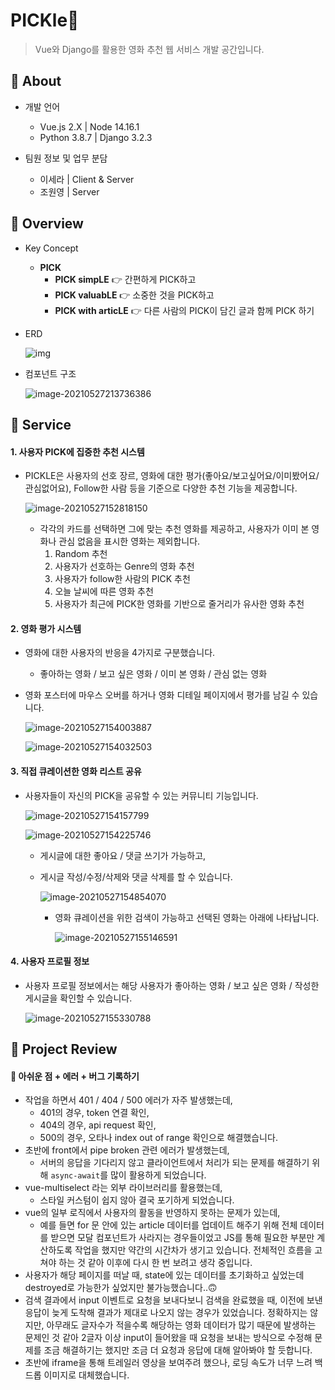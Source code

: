 # PICKle🍕

> Vue와 Django를 활용한 영화 추천 웹 서비스 개발 공간입니다.



## 🌈 About

- 개발 언어
  - Vue.js 2.X | Node 14.16.1
  - Python 3.8.7 | Django 3.2.3
  
  
  
- 팀원 정보 및 업무 분담

  - 이세라 | Client & Server
  - 조원영 | Server
  
  

## 🌟 Overview

- Key Concept
  - **PICK**
    - **PICK simpLE** 👉 간편하게 PICK하고
    - **PICK valuabLE** 👉 소중한 것을 PICK하고
    - **PICK with articLE** 👉 다른 사람의 PICK이 담긴 글과 함께 PICK 하기




- ERD

  ![img](https://cdn.discordapp.com/attachments/804575060249673759/847367912737734656/d1FkeHI1TVBncHRjMnh5eXNfY2QzQWNDUURQTDNFbkFRbngucG5n.png)



- 컴포넌트 구조

  ![image-20210527213736386](README.assets/image-20210527213736386.png)



## 🚀 Service

#### 1. 사용자 PICK에 집중한 추천 시스템

- PICKLE은 사용자의 선호 장르, 영화에 대한 평가(좋아요/보고싶어요/이미봤어요/관심없어요), Follow한 사람 등을 기준으로 다양한 추천 기능을 제공합니다.

  ![image-20210527152818150](README.assets/image-20210527152818150.png)

  - 각각의 카드를 선택하면 그에 맞는 추천 영화를 제공하고, 사용자가 이미 본 영화나 관심 없음을 표시한 영화는 제외합니다.
    1. Random 추천
    2. 사용자가 선호하는 Genre의 영화 추천
    3. 사용자가 follow한 사람의 PICK 추천
    4.  오늘 날씨에 따른 영화 추천
    5. 사용자가 최근에 PICK한 영화를 기반으로 줄거리가 유사한 영화 추천



#### 2. 영화 평가 시스템

- 영화에 대한 사용자의 반응을 4가지로 구분했습니다.

  - 좋아하는 영화 / 보고 싶은 영화 / 이미 본 영화 / 관심 없는 영화

- 영화 포스터에 마우스 오버를 하거나 영화 디테일 페이지에서 평가를 남길 수 있습니다.

  ![image-20210527154003887](README.assets/image-20210527154003887.png)

  ![image-20210527154032503](README.assets/image-20210527154032503.png)



#### 3. 직접 큐레이션한 영화 리스트 공유

- 사용자들이 자신의 PICK을 공유할 수 있는 커뮤니티 기능입니다.

  ![image-20210527154157799](README.assets/image-20210527154157799.png)

  ![image-20210527154225746](README.assets/image-20210527154225746.png)

  - 게시글에 대한 좋아요 / 댓글 쓰기가 가능하고,

  - 게시글 작성/수정/삭제와 댓글 삭제를 할 수 있습니다.

    ![image-20210527154854070](README.assets/image-20210527154854070.png)

    - 영화 큐레이션을 위한 검색이 가능하고 선택된 영화는 아래에 나타납니다.

      ![image-20210527155146591](README.assets/image-20210527155146591.png)



#### 4. 사용자 프로필 정보

- 사용자 프로필 정보에서는 해당 사용자가 좋아하는 영화 / 보고 싶은 영화 / 작성한 게시글을 확인할 수 있습니다.

  ![image-20210527155330788](README.assets/image-20210527155330788.png)





## 👀 Project Review

#### 👾 아쉬운 점 + 에러 + 버그 기록하기

- 작업을 하면서 401 / 404 / 500 에러가 자주 발생했는데,
  - 401의 경우, token 연결 확인,
  - 404의 경우, api request 확인,
  - 500의 경우, 오타나 index out of range 확인으로 해결했습니다.
- 초반에 front에서 pipe broken 관련 에러가 발생했는데,
  - 서버의 응답을 기다리지 않고 클라이언트에서 처리가 되는 문제를 해결하기 위해 `async-await`를 많이 활용하게 되었습니다.
- vue-multiselect 라는 외부 라이브러리를 활용했는데,
  - 스타일 커스텀이 쉽지 않아 결국 포기하게 되었습니다.
- vue의 일부 로직에서 사용자의 활동을 반영하지 못하는 문제가 있는데,
  - 예를 들면 for 문 안에 있는 article 데이터를 업데이트 해주기 위해 전체 데이터를 받으면 모달 컴포넌트가 사라지는 경우들이었고 JS를 통해 필요한 부분만 계산하도록 작업을 했지만 약간의 시간차가 생기고 있습니다. 전체적인 흐름을 고쳐야 하는 것 같아 이후에 다시 한 번 보려고 생각 중입니다.
- 사용자가 해당 페이지를 떠날 때, state에 있는 데이터를 초기화하고 싶었는데 destroyed로 가능한가 싶었지만 불가능했습니다..🙃
- 검색 결과에서 input 이벤트로 요청을 보내다보니 검색을 완료했을 때, 이전에 보낸 응답이 늦게 도착해 결과가 제대로 나오지 않는 경우가 있었습니다. 정확하지는 않지만, 아무래도 글자수가 적을수록 해당하는 영화 데이터가 많기 때문에 발생하는 문제인 것 같아 2글자 이상 input이 들어왔을 때 요청을 보내는 방식으로 수정해 문제를 조금 해결하기는 했지만 조금 더 요청과 응답에 대해 알아봐야 할 듯합니다.
- 초반에 iframe을 통해 트레일러 영상을 보여주려 했으나, 로딩 속도가 너무 느려 백드롭 이미지로 대체했습니다.